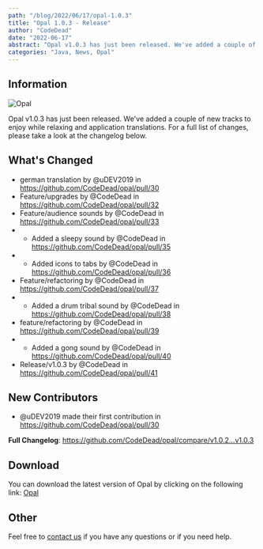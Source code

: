 ```yaml
---
path: "/blog/2022/06/17/opal-1.0.3"
title: "Opal 1.0.3 - Release"
author: "CodeDead"
date: "2022-06-17"
abstract: "Opal v1.0.3 has just been released. We've added a couple of new tracks to enjoy while relaxing and application..."
categories: "Java, News, Opal"
---
```

## Information

![Opal](https://i.imgur.com/tNBWTPS.png)

Opal v1.0.3 has just been released. We've added a couple of new tracks to enjoy while relaxing and application translations.
For a full list of changes, please take a look at the changelog below.

## What's Changed
* german translation by @uDEV2019 in https://github.com/CodeDead/opal/pull/30
* Feature/upgrades by @CodeDead in https://github.com/CodeDead/opal/pull/32
* Feature/audience sounds by @CodeDead in https://github.com/CodeDead/opal/pull/33
* * Added a sleepy sound by @CodeDead in https://github.com/CodeDead/opal/pull/35
* * Added icons to tabs by @CodeDead in https://github.com/CodeDead/opal/pull/36
* Feature/refactoring by @CodeDead in https://github.com/CodeDead/opal/pull/37
* * Added a drum tribal sound by @CodeDead in https://github.com/CodeDead/opal/pull/38
* feature/refactoring by @CodeDead in https://github.com/CodeDead/opal/pull/39
* * Added a gong sound by @CodeDead in https://github.com/CodeDead/opal/pull/40
* Release/v1.0.3 by @CodeDead in https://github.com/CodeDead/opal/pull/41

## New Contributors
* @uDEV2019 made their first contribution in https://github.com/CodeDead/opal/pull/30

**Full Changelog**: https://github.com/CodeDead/opal/compare/v1.0.2...v1.0.3

## Download

You can download the latest version of Opal by clicking on the following link:
[Opal](https://codedead.com/software/opal)

## Other

Feel free to [contact us](/contact) if you have any questions or if you need help.
